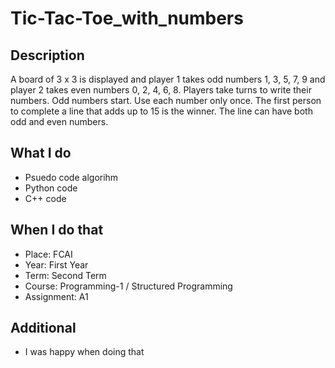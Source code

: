 # Tic-Tac-Toe_with_numbers
## Description
A board of 3 x 3 is displayed and player 1 takes odd numbers 1, 3, 5, 7, 9 and player 2 takes even numbers 0, 2, 4, 6, 8. Players take turns to write their numbers. Odd numbers start. Use each number only once. The first person to complete a line that adds up to 15 is the winner. The line can have both odd and even numbers.
## What I do
- Psuedo code algorihm
- Python code
- C++ code
## When I do that
- Place: FCAI
- Year: First Year
- Term: Second Term
- Course: Programming-1 / Structured Programming
- Assignment: A1
## Additional
- I was happy when doing that